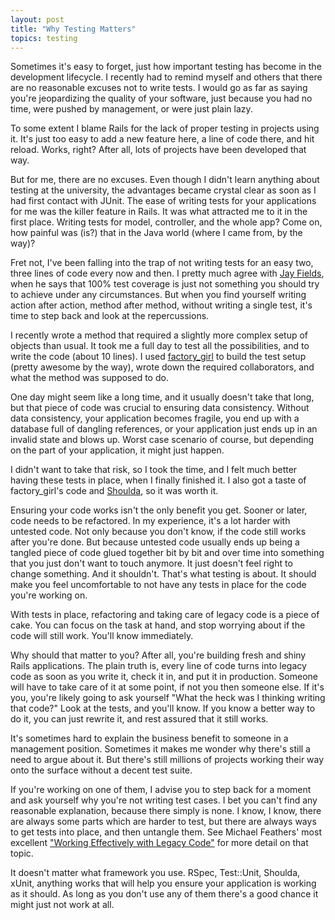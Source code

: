 ```yaml
---
layout: post
title: "Why Testing Matters"
topics: testing
---
```

Sometimes it's easy to forget, just how important testing has become in the development lifecycle. I recently had to remind myself and others that there are no reasonable excuses not to write tests. I would go as far as saying you're jeopardizing the quality of your software, just because you had no time, were pushed by management, or were just plain lazy.

To some extent I blame Rails for the lack of proper testing in projects using it. It's just too easy to add a new feature here, a line of code there, and hit reload. Works, right? After all, lots of projects have been developed that way.

But for me, there are no excuses. Even though I didn't learn anything about testing at the university, the advantages became crystal clear as soon as I had first contact with JUnit. The ease of writing tests for your applications for me was the killer feature in Rails. It was what attracted me to it in the first place. Writing tests for model, controller, and the whole app? Come on, how painful was (is?) that in the Java world (where I came from, by the way)?

Fret not, I've been falling into the trap of not writing tests for an easy two, three lines of code every now and then. I pretty much agree with [Jay Fields](http://blog.jayfields.com/), when he says that 100% test coverage is just not something you should try to achieve under any circumstances. But when you find yourself writing action after action, method after method, without writing a single test, it's time to step back and look at the repercussions.

I recently wrote a method that required a slightly more complex setup of objects than usual. It took me a full day to test all the possibilities, and to write the code (about 10 lines). I used [factory_girl](http://giantrobots.thoughtbot.com/2008/6/6/waiting-for-a-factory-girl) to build the test setup (pretty awesome by the way), wrote down the required collaborators, and what the method was supposed to do.

One day might seem like a long time, and it usually doesn't take that long, but that piece of code was crucial to ensuring data consistency. Without data consistency, your application becomes fragile, you end up with a database full of dangling references, or your application just ends up in an invalid state and blows up. Worst case scenario of course, but depending on the part of your application, it might just happen.

I didn't want to take that risk, so I took the time, and I felt much better having these tests in place, when I finally finished it. I also got a taste of factory_girl's code and [Shoulda](http://www.thoughtbot.com/projects/shoulda), so it was worth it.

Ensuring your code works isn't the only benefit you get. Sooner or later, code needs to be refactored. In my experience, it's a lot harder with untested code. Not only because you don't know, if the code still works after you're done. But because untested code usually ends up being a tangled piece of code glued together bit by bit and over time into something that you just don't want to touch anymore. It just doesn't feel right to change something. And it shouldn't. That's what testing is about. It should make you feel uncomfortable to not have any tests in place for the code you're working on.

With tests in place, refactoring and taking care of legacy code is a piece of cake. You can focus on the task at hand, and stop worrying about if the code will still work. You'll know immediately.

Why should that matter to you? After all, you're building fresh and shiny Rails applications. The plain truth is, every line of code turns into legacy code as soon as you write it, check it in, and put it in production. Someone will have to take care of it at some point, if not you then someone else. If it's you, you're likely going to ask yourself "What the heck was I thinking writing that code?" Look at the tests, and you'll know. If you know a better way to do it, you can just rewrite it, and rest assured that it still works.

It's sometimes hard to explain the business benefit to someone in a management position. Sometimes it makes me wonder why there's still a need to argue about it. But there's still millions of projects working their way onto the surface without a decent test suite.

If you're working on one of them, I advise you to step back for a moment and ask yourself why you're not writing test cases. I bet you can't find any reasonable explanation, because there simply is none. I know, I know, there are always some parts which are harder to test, but there are always ways to get tests into place, and then untangle them. See Michael Feathers' most excellent ["Working Effectively with Legacy Code"](http://www.paperplanes.de/archives/2008/2/28/review_working_effectively_with_legacy/) for more detail on that topic.

It doesn't matter what framework you use. RSpec, Test::Unit, Shoulda, xUnit, anything works that will help you ensure your application is working as it should. As long as you don't use any of them there's a good chance it might just not work at all.